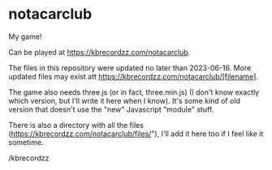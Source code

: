 # notacarclub
My game!

Can be played at https://kbrecordzz.com/notacarclub.

The files in this repository were updated no later than 2023-06-16. More updated files may exist att https://kbrecordzz.com/notacarclub/[filename].

The game also needs three.js (or in fact, three.min.js) (I don't know exactly which version, but I'll write it here when I know). It's some kind of old version that doesn't use the "new" Javascript "module" stuff.

There is also a directory with all the files (https://kbrecordzz.com/notacarclub/files/"), I'll add it here too if I feel like it sometime.

/kbrecordzz
